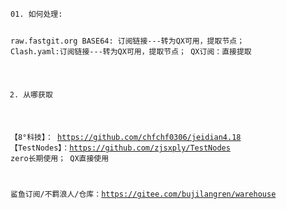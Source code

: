 <code>
01. 如何处理:

raw.fastgit.org
BASE64: 订阅链接---转为QX可用，提取节点；
Clash.yaml:订阅链接---转为QX可用，提取节点；
QX订阅：直接提取

 
 
02. 从哪获取
 

【8°科技】：   https://github.com/chfchf0306/jeidian4.18
【TestNodes】：https://github.com/zjsxply/TestNodes
 zero长期使用；   QX直接使用

 
鲨鱼订阅/不羁浪人/仓库：https://gitee.com/bujilangren/warehouse
</code>
